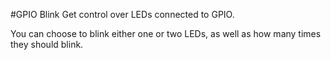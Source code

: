 #GPIO Blink
Get control over LEDs connected to GPIO.

You can choose to blink either one or two LEDs, as well as how many times they should blink.
